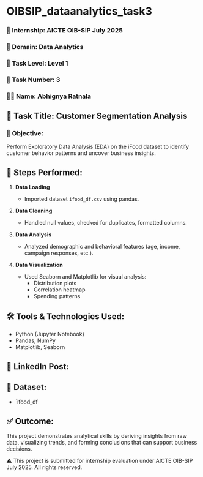 # OIBSIP_dataanalytics_task3

### 📌 Internship: AICTE OIB-SIP July 2025  
### 📁 Domain: Data Analytics  
### 🧠 Task Level: Level 1  
### 📝 Task Number: 3  
### 👩🏻 Name: Abhignya Ratnala  

## 🧾 Task Title: Customer Segmentation Analysis

### 📌 Objective:
Perform Exploratory Data Analysis (EDA) on the iFood dataset to identify customer behavior patterns and uncover business insights.

## 🔧 Steps Performed:

1. **Data Loading**
   - Imported dataset `ifood_df.csv` using pandas.

2. **Data Cleaning**
   - Handled null values, checked for duplicates, formatted columns.

3. **Data Analysis**
   - Analyzed demographic and behavioral features (age, income, campaign responses, etc.).

4. **Data Visualization**
   - Used Seaborn and Matplotlib for visual analysis:
     - Distribution plots
     - Correlation heatmap
     - Spending patterns

## 🛠 Tools & Technologies Used:
- Python (Jupyter Notebook)
- Pandas, NumPy
- Matplotlib, Seaborn

## 🔗 LinkedIn Post:

 
## 📂 Dataset:
- `ifood_df

## ✅ Outcome:
This project demonstrates analytical skills by deriving insights from raw data, visualizing trends, and forming conclusions that can support business decisions.

 ⚠️ This project is submitted for internship evaluation under AICTE OIB-SIP July 2025. All rights reserved.
